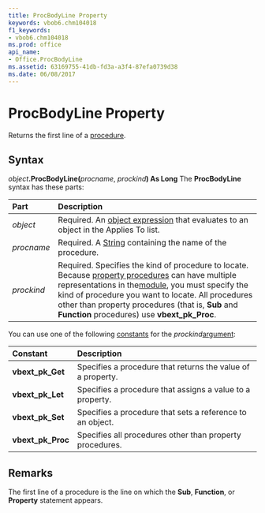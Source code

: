 ```yaml
---
title: ProcBodyLine Property
keywords: vbob6.chm104018
f1_keywords:
- vbob6.chm104018
ms.prod: office
api_name:
- Office.ProcBodyLine
ms.assetid: 63169755-41db-fd3a-a3f4-87efa0739d38
ms.date: 06/08/2017
---
```



# ProcBodyLine Property



Returns the first line of a [procedure](../../Glossary/vbe-glossary.md#procedure).

## Syntax

_object_**.ProcBodyLine(**_procname_, _prockind_**) As Long**
The  **ProcBodyLine** syntax has these parts:


|**Part**|**Description**|
|:-----|:-----|
| _object_|Required. An [object expression](../../Glossary/vbe-glossary.md#object-expression) that evaluates to an object in the Applies To list.|
| _procname_|Required. A [String](../../Glossary/vbe-glossary.md#String) containing the name of the procedure.|
| _prockind_|Required. Specifies the kind of procedure to locate. Because [property procedures](../../Glossary/vbe-glossary.md#Property-procedure) can have multiple representations in the[module](../../Glossary/vbe-glossary.md#module), you must specify the kind of procedure you want to locate. All procedures other than property procedures (that is,  **Sub** and **Function** procedures) use **vbext_pk_Proc**.|

You can use one of the following [constants](../../Glossary/vbe-glossary.md#constant) for the _prockind_[argument](../../Glossary/vbe-glossary.md#argument):


|**Constant**|**Description**|
|:-----|:-----|
|**vbext_pk_Get**|Specifies a procedure that returns the value of a property.|
|**vbext_pk_Let**|Specifies a procedure that assigns a value to a property.|
|**vbext_pk_Set**|Specifies a procedure that sets a reference to an object.|
|**vbext_pk_Proc**|Specifies all procedures other than property procedures.|

## Remarks

The first line of a procedure is the line on which the  **Sub**, **Function**, or **Property** statement appears.

